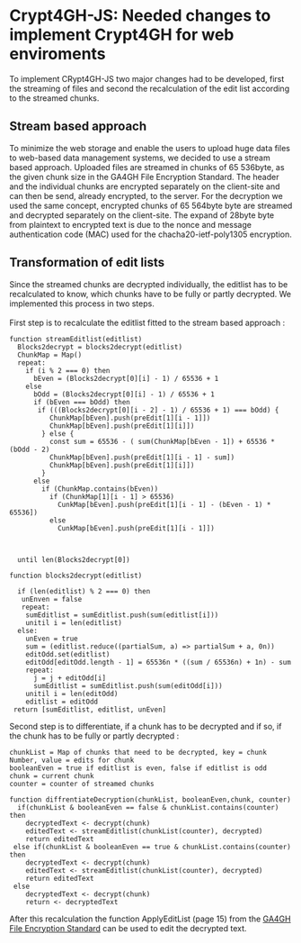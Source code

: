 # Crypt4GH-JS: Needed changes to implement Crypt4GH for web enviroments
To implement CRypt4GH-JS two major changes had to be developed, first the streaming of files and second the recalculation of the edit list according to the streamed chunks.

## Stream based approach 
To minimize the web storage and enable the users to upload
huge data files to web-based data management systems, we
decided to use a stream based approach. Uploaded files are
streamed in chunks of 65 536byte, as the given chunk size in
the GA4GH File Encryption Standard. The header and the
individual chunks are encrypted separately on the client-site
and can then be send, already encrypted, to the server.
For the decryption we used the same concept, encrypted chunks
of 65 564byte byte are streamed and decrypted separately on
the client-site. The expand of 28byte byte from plaintext to
encrypted text is due to the nonce and message authentication
code (MAC) used for the chacha20-ietf-poly1305 encryption.

## Transformation of edit lists
Since the streamed chunks are decrypted individually, the editlist has to be recalculated to know, which chunks have to be fully or partly decrypted. 
We implemented this process in two steps.
<br> 
<br> 
First step is to recalculate the editlist fitted to the stream based approach : 
```
function streamEditlist(editlist)
  Blocks2decrypt = blocks2decrypt(editlist)
  ChunkMap = Map()
  repeat:
    if (i % 2 === 0) then
      bEven = (Blocks2decrypt[0][i] - 1) / 65536 + 1
    else
      bOdd = (Blocks2decrypt[0][i] - 1) / 65536 + 1
      if (bEven === bOdd) then
       if (((Blocks2decrypt[0][i - 2] - 1) / 65536 + 1) === bOdd) {
          ChunkMap[bEven].push(preEdit[1][i - 1]])
          ChunkMap[bEven].push(preEdit[1][i]])
        } else {
          const sum = 65536 - ( sum(ChunkMap[bEven - 1]) + 65536 * (bOdd - 2)
          ChunkMap[bEven].push(preEdit[1][i - 1] - sum])
          ChunkMap[bEven].push(preEdit[1][i]])
        }
      else
        if (ChunkMap.contains(bEven))
          if (ChunkMap[1][i - 1] > 65536) 
            CunkMap[bEven].push(preEdit[1][i - 1] - (bEven - 1) * 65536])
          else 
            CunkMap[bEven].push(preEdit[1][i - 1]])



  until len(Blocks2decrypt[0])

function blocks2decrypt(editlist)

  if (len(editlist) % 2 === 0) then
   unEnven = false
   repeat:
    sumEditlist = sumEditlist.push(sum(editlist[i]))
    unitil i = len(editlist)
  else:
    unEven = true
    sum = (editlist.reduce((partialSum, a) => partialSum + a, 0n))
    editOdd.set(editlist)
    editOdd[editOdd.length - 1] = 65536n * ((sum / 65536n) + 1n) - sum
    repeat:
      j = j + editOdd[i]
      sumEditlist = sumEditlist.push(sum(editOdd[i]))
    unitil i = len(editOdd)
    editlist = editOdd
 return [sumEditlist, editlist, unEven]
```
Second step is to differentiate, if a chunk has to be decrypted and if so, if the chunk has to be fully or partly decrypted : 
```
chunkList = Map of chunks that need to be decrypted, key = chunk Number, value = edits for chunk
booleanEven = true if editlist is even, false if editlist is odd
chunk = current chunk
counter = counter of streamed chunks

function diffrentiateDecryption(chunkList, booleanEven,chunk, counter)
  if(chunkList & booleanEven == false & chunkList.contains(counter) then
    decryptedText <- decrypt(chunk)
    editedText <- streamEditlist(chunkList(counter), decrypted)
    return editedText
 else if(chunkList & booleanEven == true & chunkList.contains(counter) then
    decryptedText <- decrypt(chunk)
    editedText <- streamEditlist(chunkList(counter), decrypted)
    return editedText
 else
    decryptedText <- decrypt(chunk)
    return <- decryptedText

```
After this recalculation the function ApplyEditList (page 15) from the [GA4GH File Encryption Standard](http://samtools.github.io/hts-specs/crypt4gh.pdf) can be used to edit the decrypted text.
